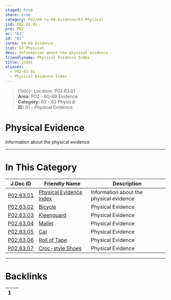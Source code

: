 ```yaml
---  
staged: true  
share: true  
category: P02/60-to-69-Evidence/63-Physical  
jid: P02.63.01  
pro: P02  
ac: "63"  
id: "01"  
jarea: 60-69 Evidence  
jcat: 63 Physical  
desc: Information about the physical evidence  
friendlyname: Physical Evidence Index  
title: index  
aliases:  
  - P02-63-01  
  - Physical Evidence Index  
---  
```

>[!info]- Location: P02.63.01  
>**Area:** P02 - 60-69 Evidence  
>**Category:** 63 - 63 Physical  
>**ID:** 01 - Physical Evidence  
  
# Physical Evidence  
  
Information about the physical evidence  
   
  
  
---  
# In This Category  
  
| J.Dec ID                                                                                           | Friendly Name                                                                                             | Description                             |  
| -------------------------------------------------------------------------------------------------- | --------------------------------------------------------------------------------------------------------- | --------------------------------------- |  
| [P02.63.01](index.md#)               | [Physical Evidence Index](index.md#)        | Information about the physical evidence |  
| [P02.63.02](./02-Bicycle.md#)          | [Bicycle](./02-Bicycle.md#)                   | Physical Evidence                       |  
| [P02.63.03](./03-Kleenguard.md#)       | [Kleenguard](./03-Kleenguard.md#)             | Physical Evidence                       |  
| [P02.63.04](./04-Mallet.md#)           | [Mallet](./04-Mallet.md#)                     | Physical Evidence                       |  
| [P02.63.05](./05-Car.md#)              | [Car](./05-Car.md#)                           | Physical Evidence                       |  
| [P02.63.06](./06-Roll-of-Tape.md#)     | [Roll of Tape](./06-Roll-of-Tape.md#)         | Physical Evidence                       |  
| [P02.63.07](./07-Croc-style-Shoes.md#) | [Croc-style Shoes](./07-Croc-style-Shoes.md#) | Physical Evidence                       |  
  
  
---  
# Backlinks  
<div><table class="dataview table-view-table"><thead class="table-view-thead"><tr class="table-view-tr-header"><th class="table-view-th"><span></span><span class="dataview small-text">1</span></th><th class="table-view-th"><span></span></th></tr></thead><tbody class="table-view-tbody"></tbody></table></div>